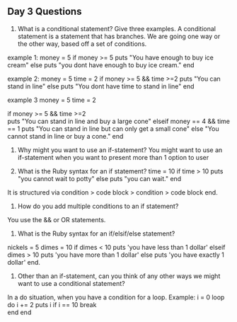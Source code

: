 ## Day 3 Questions

1. What is a conditional statement? Give three examples.
A conditional statement is a statement that has branches. We are going one way or the other way, based off a set of conditions.

example 1:
money = 5
if money >= 5
  puts "You have enough to buy ice cream"
else
  puts "you dont have enough to buy ice cream."
end



example 2:
money = 5
time = 2
if money >= 5 && time >=2
  puts "You can stand in line"
else
  puts "You dont have time to stand in line"
end


example 3
money = 5
time = 2

if money >= 5 && time >=2  
  puts "You can stand in line and buy a large cone"
elseif money == 4 && time == 1
  puts "You can stand in line but can only get a small cone"
else
  "You cannot stand in line or buy a cone."
end



1. Why might you want to use an if-statement?
You might want to use an if-statement when you want to present more than 1 option to user



1. What is the Ruby syntax for an if statement?
time = 10
if time > 10
  puts "you cannot wait to potty"
else
  puts "you can wait."
end

It is structured via condition > code block > condition > code block end.


1. How do you add multiple conditions to an if statement?

You use the && or OR statements.


1. What is the Ruby syntax for an if/elsif/else statement?

nickels = 5
dimes = 10
if dimes < 10
  puts 'you have less than 1 dollar'
elseif dimes > 10
  puts 'you have more than 1 dollar'
else
  puts 'you have exactly 1 dollar'
end.




1. Other than an if-statement, can you think of any other ways we might want to use a conditional statement?

In a do situation, when you have a condition for a loop.
Example:
i = 0
loop do
  i += 2
  puts i
  if i == 10
    break      
  end
end
